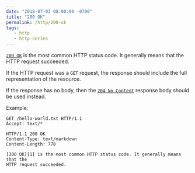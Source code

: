 ```yaml
---
date: "2018-07-03 08:00:00 -0700"
title: "200 OK"
permalink: /http/200-ok
tags:
   - http
   - http-series
---
```



[`200 OK`][1] is the most common HTTP status code. It generally means that the
HTTP request succeeded.

If the HTTP request was a `GET` request, the response should include the full
representation of the resource.

If the response has no body, then the [`204 No Content`][2] response body
should be used instead.

Example:

```http
GET /hello-world.txt HTTP/1.1
Accept: text/*
```

```http
HTTP/1.1 200 OK
Content-Type: text/markdown
Content-Length: 778 

[200 OK][1] is the most common HTTP status code. It generally means that the
HTTP request succeeded.
```

[1]: https://tools.ietf.org/html/rfc7231#section-6.3.1
[2]: /http/204-no-content
